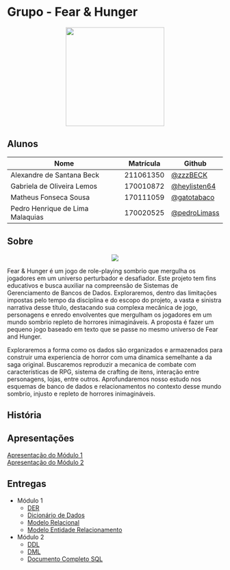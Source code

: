 # Grupo - Fear & Hunger

<div align="center"><img src= "https://i.imgur.com/dTIta6r.png" height="230" width="auto"/></div>

## Alunos

| Nome                             | Matrícula | Github                                         |
| -------------------------------- | --------- | ---------------------------------------------- |
| Alexandre de Santana Beck        | 211061350 | [@zzzBECK](https://github.com/zzzBECK)         |
| Gabriela de Oliveira Lemos       | 170010872 | [@heylisten64](https://github.com/heylisten64) |
| Matheus Fonseca Sousa            | 170111059 | [@gatotabaco](https://github.com/gatotabaco)   |
| Pedro Henrique de Lima Malaquias | 170020525 | [@pedroLimass](https://github.com/pedroLimass) |

## Sobre

<div align="center"><img src= "https://i.imgur.com/BHClFC4.png" height="" width="auto"/></div>

Fear & Hunger é um jogo de role-playing sombrio que mergulha os jogadores em um universo perturbador e desafiador. Este projeto tem fins educativos e busca auxiliar na compreensão de Sistemas de Gerenciamento de Bancos de Dados. Exploraremos, dentro das limitações impostas pelo tempo da disciplina e do escopo do projeto, a vasta e sinistra narrativa desse título, destacando sua complexa mecânica de jogo, personagens e enredo envolventes que mergulham os jogadores em um mundo sombrio repleto de horrores inimagináveis. A proposta é fazer um pequeno jogo baseado em texto que se passe no mesmo universo de Fear and Hunger.

Exploraremos a forma como os dados são organizados e armazenados para construir uma experiencia de horror com uma dinamica semelhante a da saga original. Buscaremos reproduzir a mecanica de combate com características de RPG, sistema de crafting de itens, interação entre personagens, lojas, entre outros. Aprofundaremos nosso estudo nos esquemas de banco de dados e relacionamentos no contexto desse mundo sombrio, injusto e repleto de horrores inimagináveis.

## História

## Apresentações
[Apresentação do Módulo 1](https://youtu.be/hq5K7pO5bPs) <br>
[Apresentação do Módulo 2]() <br>


## Entregas

- Módulo 1
  - [DER](https://sbd1.github.io/2023.2_Fear_and_Hunger/#/./modulo_01/der)
  - [Dicionário de Dados](https://sbd1.github.io/2023.2_Fear_and_Hunger/#/./modulo_01/dicionarioDeDados)
  - [Modelo Relacional](https://sbd1.github.io/2023.2_Fear_and_Hunger/#/./modulo_01/modeloRelacional)
  - [Modelo Entidade Relacionamento](https://sbd1.github.io/2023.2_Fear_and_Hunger/#/./modulo_01/modeloEntidadeRelacionamento)
- Módulo 2
  - [DDL](https://github.com/SBD1/2023.2_Fear_and_Hunger/blob/main/sql/DDL.sql)
  - [DML](https://github.com/SBD1/2023.2_Fear_and_Hunger/blob/main/sql/DML.sql)
  - [Documento Completo SQL](https://github.com/SBD1/2023.2_Fear_and_Hunger/tree/main/pdf)
  
